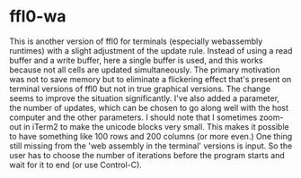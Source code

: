 # ffl0-wa

This is another version of ffl0 for terminals (especially webassembly runtimes) with a slight adjustment of the update rule. Instead of using a read buffer and a write buffer, here a single buffer is used, and this works because not all cells are updated simultaneously. The primary motivation was not to save memory but to eliminate a flickering effect that's present on terminal versions of ffl0 but not in true graphical versions. The change seems to improve the situation significantly. I've also added a parameter, the number of updates, which can be chosen to go along well with the host computer and the other parameters. I should note that I sometimes zoom-out in iTerm2 to make the unicode blocks very small. This makes it possible to have something like 100 rows and 200 columns (or more even.) One thing still missing from the 'web assembly in the terminal' versions is input. So the user has to choose the number of iterations before the program starts and wait for it to end (or use Control-C).

